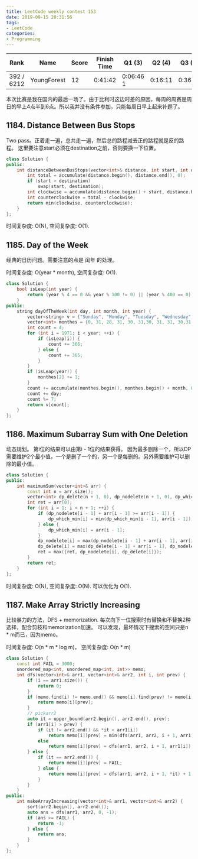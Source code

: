 ```yaml
---
title: LeetCode weekly contest 153
date: 2019-09-15 20:31:56
tags:
- LeetCode
categories:
- Programming
---
```


| Rank |	Name |	Score |	Finish Time | 	Q1 (3) |	Q2 (4) |	Q3 (5) |	Q4 (7)|
|--|--|--|--|--|--|--|--|
| 392 / 6212 |	YoungForest | 	12	 | 	0:41:42 | 0:06:46  1 | 0:16:11 | 0:36:42 | null |

本次比赛是我在国内的最后一场了。由于比利时这边时差的原因，每周的周赛是周日的早上4点半到6点。所以我并没有条件参加，只能每周日早上起来补题了。

## 1184. Distance Between Bus Stops

Two pass。正着走一遍，总共走一遍，然后总的路程减去正的路程就是反的路程。
这里要注意start必须在destination之前，否则要换一下位置。

```cpp
class Solution {
public:
    int distanceBetweenBusStops(vector<int>& distance, int start, int destination) {
        int total = accumulate(distance.begin(), distance.end(), 0);
        if (start > destination)
            swap(start, destination);
        int clockwise = accumulate(distance.begin() + start, distance.begin() + destination, 0);
        int counterclockwise = total - clockwise;
        return min(clockwise, counterclockwise);
    }
};
```

时间复杂度: O(N),
空间复杂度: O(1).

## 1185. Day of the Week

经典的日历问题。需要注意的点是 闰年 的处理。

时间复杂度: O(year * month),
空间复杂度: O(1).

```cpp
class Solution {
    bool isLeap(int year) {
        return (year % 4 == 0 && year % 100 != 0) || (year % 400 == 0);
    }
public:
    string dayOfTheWeek(int day, int month, int year) {
        vector<string> v = {"Sunday", "Monday", "Tuesday", "Wednesday", "Thursday", "Friday", "Saturday"};
        vector<int> monthes = {0, 31, 28, 31, 30, 31,30, 31, 31, 30,31,30,31};
        int count = 4;
        for (int i = 1971; i < year; ++i) {
            if (isLeap(i)) {
                count += 366;
            } else {
                count += 365;
            }
        }
        if (isLeap(year)) {
            monthes[2] += 1;
        }
        count += accumulate(monthes.begin(), monthes.begin() + month, 0);
        count += day;
        count %= 7;
        return v[count];
    }
};
```

## 1186. Maximum Subarray Sum with One Deletion

动态规划。
第i位的结果可以由第i - 1位的结果获得。
因为最多删除一个，所以DP需要维护2个最小值，一个是删了一个的，另一个是每删的。另外需要维护可以删除的最小值。

```cpp
class Solution {
public:
    int maximumSum(vector<int>& arr) {
        const int n = arr.size();
        vector<int> dp_delete(n + 1, 0), dp_nodelete(n + 1, 0), dp_which_min(n + 1, 0);
        int ret = arr[0];
        for (int i = 1; i < n + 1; ++i) {
            if (dp_nodelete[i - 1] + arr[i - 1] >= arr[i - 1]) {
                dp_which_min[i] = min(dp_which_min[i - 1], arr[i - 1]);
            } else {
                dp_which_min[i] = arr[i - 1];
            }
            dp_nodelete[i] = max(dp_nodelete[i - 1] + arr[i - 1], arr[i - 1]);
            dp_delete[i] = max(dp_delete[i - 1] + arr[i - 1], dp_nodelete[i - 1] + arr[i - 1] - dp_which_min[i - 1]);
            ret = max({ret, dp_nodelete[i], dp_delete[i]});
        }
        return ret;
    }
};
```

时间复杂度: O(N),
空间复杂度: O(N). 可以优化为 O(1).

## 1187. Make Array Strictly Increasing

比较暴力的方法，DFS + memorization.
每次向下一位搜索时有替换和不替换2种选择，配合剪枝和memorization加速。
可以发现，最坏情况下搜索的空间只是n * m而已，因为memo。

时间复杂度: O(n * m * log m)，
空间复杂度: O(n * m)

```cpp
class Solution {
    const int FAIL = 3000;
    unordered_map<int, unordered_map<int, int>> memo;
    int dfs(vector<int>& arr1, vector<int>& arr2, int i, int prev) {
        if (i == arr1.size()) {
            return 0;
        }
        if (memo.find(i) != memo.end() && memo[i].find(prev) != memo[i].end()) {
            return memo[i][prev];
        }
        // pickarr2
        auto it = upper_bound(arr2.begin(), arr2.end(), prev);
        if (arr1[i] > prev) {
            if (it != arr2.end() && *it < arr1[i])
                return memo[i][prev] = min(dfs(arr1, arr2, i + 1, arr1[i]), dfs(arr1, arr2, i + 1, *it) + 1);
            else
                return memo[i][prev] = dfs(arr1, arr2, i + 1, arr1[i]);
        } else {
            if (it == arr2.end()) {
                return memo[i][prev] = FAIL;
            } else {
                return memo[i][prev] = dfs(arr1, arr2, i + 1, *it) + 1;
            }
        }
    }
public:
    int makeArrayIncreasing(vector<int>& arr1, vector<int>& arr2) {
        sort(arr2.begin(), arr2.end());
        auto ans = dfs(arr1, arr2, 0, -1);
        if (ans >= FAIL) {
            return -1;
        } else {
            return ans;
        }
    }
};
```
